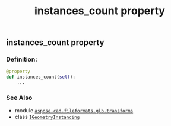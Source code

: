 ﻿---
title: instances_count property
second_title: Aspose.CAD for Python via .NET API References
description: 
type: docs
weight: 30
url: /python-net/aspose.cad.fileformats.glb.transforms/igeometryinstancing/instances_count/
is_root: false
---

## instances_count property

### Definition:
```python
@property
def instances_count(self):
    ...
```

### See Also
* module [`aspose.cad.fileformats.glb.transforms`](../../)
* class [`IGeometryInstancing`](/cad/python-net/aspose.cad.fileformats.glb.transforms/igeometryinstancing)
